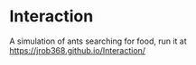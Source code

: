 # Interaction
A simulation of ants searching for food, run it at https://jrob368.github.io/Interaction/
